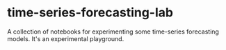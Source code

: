 # time-series-forecasting-lab
A collection of notebooks for experimenting some time-series forecasting models. It's an experimental playground.
